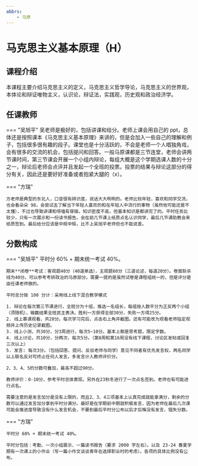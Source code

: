 ```yaml
---
abbrs:
    - 马原
---
```


# 马克思主义基本原理（H）

## 课程介绍

本课程主要介绍马克思主义的定义，马克思主义哲学导论，马克思主义的世界观，本体论和辩证唯物主义，认识论，辩证法，实践观，历史观和政治经济学。

## 任课教师

=== "吴旭平"
    吴老师是极好的，包括讲课和给分。老师上课会用自己的 ppt，总体还是按照课本《马克思主义基本原理》来讲的，但是会加入一些自己的理解和例子，包括很多很有趣的段子。课堂也是十分活跃的，不会是老师一个人唱独角戏，会有很多的交流的机会，包括提问和回答。一般马原课都是三节连堂，老师会讲两节课时间，第三节课会开展一个小组内辩论，每组大概是这个学期选课人数的十分之一，辩论后老师会点评并且发起一个全班的投票。投票的结果与辩论这部分的得分有关，因此还是要好好准备或者抱紧大腿的（x）。

=== "方瑞"

    方老师是典型的东北人，口音很有辨识度，说话大大咧咧的。老师比较年轻，喜欢和同学交流，也会看朵朵 98，会尝试去了解当下年轻人喜欢的和在年轻人中流行的事物（虽然他可能还是不太懂），不过也导致讲课和唠嗑有穿插，知识密度不高，但基本知识是都讲完了的。平时任务比较少，只有一次展示和一份读书报告。会在前几节课上纸质点名认识同学，最后几节课助教会来纸质签到。最后给分应该是中规中矩，比不上吴旭平老师但也不能说差。

## 分数构成

=== "吴旭平"
    平时分 60% + 期末统一考试 40%。

    期末**闭卷**考试：客观题40分（40道单选），主观题60分（三道论述，每道20分）。卷面斩杀线为40分。可以参考考研政治的马原部分。需要一提的是虽然试卷是课程组统一的，但是评分是由任课老师做的。

    平时总分按 100 分计：采用线上线下混合教学模式

    1. 辩论在每次第三节课进行，全班分为十组，推选一名组长，每组按人数平分为正反两个小组（须随机），输赢结果全班民主表决。胜利一方获得全部30分，失败一方得25分。
    2. 线上慕课观看，共20分。每次学习完后，点击右上角并截图。还有可能改为观看老师指定视频并上传历史记录截图。
    3. 线上小测，共30分，分3周进行，每次5~10分。基本上都是思考题，限定字数。
    4. 线上讨论，共10分，分两次，每次5分。（第8周和第16周没有线下课程，讨论区发帖或回复三次以上）
    5. 发言: 每次3分。（包括回答、提问、反驳老师与同学）意见不同者有优先发言权，两名同学以上联名反对可终止任何人发言。多发言计入教师评价分。
    
    2、3、4、5的分数可叠加，最高不超过90分。
    
    教师评价：0-10分，参考平时总体表现。另外在23秋冬进行了一次点名签到。老师也有可能进行点名。

    需要注意的是发言加分是没有上限的，而且2、3、4三项基本上认真完成就能拿满分，剩余的分数可以通过发言加分拿到平时分满分。最好是在学期前中期就积极发言，因为老师在最后几次课可能会推进度导致没有什么发言机会，不要到最后平时分公布以后才后悔没有发言，错失分数。


=== "方瑞"

    平时分 60% + 期末统一考试 40%。

    平时分包括：考勤、一次小组展示、一篇读书报告（要求 2000 字左右）。以及 23-24 春夏学期有一次课上的小作业（写一篇小作文谈谈青年在选择职业时的考虑）。各项的具体比例没有公布。